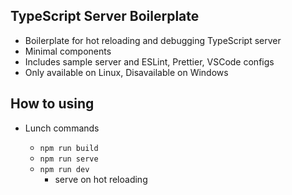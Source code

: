 ## TypeScript Server Boilerplate

- Boilerplate for hot reloading and debugging TypeScript server
- Minimal components
- Includes sample server and ESLint, Prettier, VSCode configs
- Only available on Linux, Disavailable on Windows

## How to using

- Lunch commands

  - `npm run build`
  - `npm run serve`
  - `npm run dev`
    - serve on hot reloading
